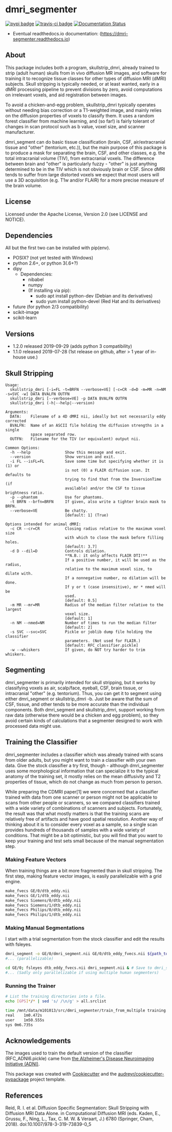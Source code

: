 # dmri\_segmenter
[![pypi badge](https://img.shields.io/pypi/v/dmri_segmenter.svg)](https://pypi.python.org/pypi/dmri_segmenter)
[![travis-ci badge](https://img.shields.io/travis/captainnova/dmri_segmenter.svg)](https://travis-ci.org/captainnova/dmri_segmenter)
[![Documentation Status](https://readthedocs.org/projects/dmri-segmenter/badge/?version=latest)](https://dmri-segmenter.readthedocs.io/en/latest/?badge=latest)

- Eventual readthedocs.io documentation: (https://dmri-segmenter.readthedocs.io)

## About
This package includes both a program, skullstrip_dmri, already trained to strip
(adult human) skulls from in vivo diffusion MR images, and software for
training it to recognize tissue classes for other types of diffusion MRI (dMRI)
subjects. Skull stripping is typically needed, or at least wanted, early in a
dMRI processing pipeline to prevent divisions by zero, avoid computations on
irrelevant voxels, and aid registration between images.

To avoid a chicken-and-egg problem, skullstrip_dmri typically operates without
needing bias correction or a T1-weighted image, and mainly relies on the
diffusion properties of voxels to classify them. It uses a random forest
classifier from machine learning, and (so far!) is fairly tolerant of changes
in scan protocol such as b value, voxel size, and scanner manufacturer.

dmri_segment can do basic tissue classification (brain, CSF, air/extracranial
tissue and "other" (tentorium, etc.)), but the main purpose of this package is
to produce a mask for separating the brain, CSF, and other classes, e.g. the
total intracranial volume (TIV), from extracranial voxels. The difference
between brain and "other" is particularly fuzzy - "other" is just anything
determined to be in the TIV which is not obviously brain or CSF. Since dMRI
tends to suffer from large distorted voxels we expect that most users will use
a 3D acquisition (e.g. T1w and/or FLAIR) for a more precise measure of the
brain volume.

## License
Licensed under the Apache License, Version 2.0 (see LICENSE and NOTICE).

## Dependencies
All but the first two can be installed with pip(env).
- POSIX? (not yet tested with Windows)
- python 2.6+, or python 3(.6+?)
- dipy
  - Dependencies:
    - nibabel
    - numpy
    - (If installing via pip): 
      - sudo apt install python-dev (Debian and its derivatives)
      - sudo yum install python-devel (Red Hat and its derivatives)
- future (for python 2/3 compatibility)
- scikit-image
- scikit-learn

## Versions
- 1.2.0 released 2019-09-29 (adds python 3 compatibility)
- 1.1.0 released 2019-07-28 (1st release on github, after > 1 year of in-house use.)

## Skull Stripping
```
Usage:
  skullstrip_dmri [-i=FL -t=BRFN --verbose=VE] [-c=CR -d=D -m=MR -n=NM -s=SVC -w] DATA BVALFN OUTFN
  skullstrip_dmri [--verbose=VE] -p DATA BVALFN OUTFN
  skullstrip_dmri (-h|--help|--version)

Arguments:
  DATA:    Filename of a 4D dMRI nii, ideally but not necessarily eddy corrected
  BVALFN:  Name of an ASCII file holding the diffusion strengths in a single
           space separated row.
  OUTFN:   Filename for the TIV (or equivalent) output nii.

Common Options:
  -h --help               Show this message and exit.
  --version               Show version and exit.
  -i FL --isFL=FL         Save some time but specifying whether it is (1) or
                          is not (0) a FLAIR diffusion scan. It defaults to
                          trying to find that from the InversionTime (if
                          available) and/or the CSF to tissue brightness ratio.
  -p --phantom            Use for phantoms.
  -t BRFN --brfn=BRFN     If given, also write a tighter brain mask to BRFN.
  --verbose=VE            Be chatty.
                          [default: 1] (True)

Options intended for animal dMRI:
  -c CR --cr=CR           Closing radius relative to the maximum voxel size
                          with which to close the mask before filling holes.
                          [default: 3.7]
  -d D --dil=D            Controls dilation.
                          **N.B.: it only affects FLAIR DTI!**
                          If a positive number, it will be used as the radius,
                          relative to the maximum voxel size, to dilate with.
                          If a nonnegative number, no dilation will be done.
                          If y or t (case insensitive), mr * nmed will be
                          used.
                          [default: 0.5]
  -m MR --mr=MR           Radius of the median filter relative to the largest
                          voxel size.
                          [default: 1]
  -n NM --nmed=NM         Number of times to run the median filter
                          [default: 2]
  -s SVC --svc=SVC        Pickle or joblib dump file holding the classifier
                          parameters. (Not used for FLAIR.)
                          [default: RFC_classifier.pickle]
  -w --whiskers           If given, do NOT try harder to trim whiskers.
```

## Segmenting
dmri\_segmenter is primarily intended for skull stripping, but it works by
classifying voxels as air, scalp/face, eyeball, CSF, brain tissue, or
intracranial "other" (e.g. tentorium). Thus, you can get it to segment using
either dmri\_segment or skullstrip\_dmri -b. Just be aware that the sum of CSF,
tissue, and other tends to be more accurate than the individual
components. Both dmri\_segment and skullstrip\_dmri, support working from raw
data (otherwise there would be a chicken and egg problem), so they avoid
certain kinds of calculations that a segmenter designed to work with processed
data might use.

## Training the Classifier

dmri\_segmenter includes a classifier which was already trained with scans from
older adults, but you might want to train a classifier with your own data.
Give the stock classifier a try first, though - although dmri\_segmenter uses some
morphological information that can specialize it to the typical anatomy of the
training set, it mostly relies on the mean diffusivity and T2 properties of
tissue, which do not change as much from person to person.

While preparing the CDMRI paper[1] we were concerned that a classifier trained
with data from one scanner or person might not be applicable to scans from
other people or scanners, so we compared classifiers trained with a wide
variety of combinations of scanners and subjects.  Fortunately, the result was
that what mostly matters is that the training scans are relatively free of
artifacts and have good spatial resolution.  Another way of thinking about it
is to consider every voxel as a sample, so a single scan provides hundreds of
thousands of samples with a wide variety of conditions.  That might be a bit
optimistic, but you will find that you want to keep your training and test sets
small because of the manual segmentation step.

### Making Feature Vectors
When training things are a bit more fragmented than in skull stripping.  The
first step, making feature vector images, is easily parallelizable with a grid
engine.
```sh
make_fvecs GE/0/dtb_eddy.nii
make_fvecs GE/1/dtb_eddy.nii
make_fvecs Siemens/0/dtb_eddy.nii
make_fvecs Siemens/1/dtb_eddy.nii
make_fvecs Philips/0/dtb_eddy.nii
make_fvecs Philips/1/dtb_eddy.nii
```

### Making Manual Segmentations

I start with a trial segmentation from the stock classifier and edit the
results with fsleyes.

```sh
dmri_segment -o GE/0/dmri_segment.nii GE/0/dtb_eddy_fvecs.nii ${path_to_stock_classifier}/RFC_classifier.pickle
#... (parallelizable)

cd GE/0; fsleyes dtb_eddy_fvecs.nii dmri_segment.nii & # Save to dmri_segment_edited.nii
#... (Sadly only parallelizable if using multiple human segmenters)
```

### Running the Trainer
```sh
# List the training directories into a file.
echo [GPS]*/* | sed 's/ /\n/g' > all.srclist

time /mnt/data/m101013/src/dmri_segmenter/train_from_multiple training.srclist all dtb_eddy_fvecs.nii &
real	1m0.472s
user	1m50.555s
sys	0m6.735s
```

## Acknowledgements
The images used to train the default version of the classifier
(RFC_ADNI6.pickle) came from [the Alzheimer's Disease Neuroimaging Initiative
(ADNI)](http://adni.loni.usc.edu/).

This package was created with [Cookiecutter](https://github.com/audreyr/cookiecutter) and the [audreyr/cookiecutter-pypackage](https://github.com/audreyr/cookiecutter-pypackage) project template.


## References
Reid, R. I. et al. Diffusion Specific Segmentation: Skull Stripping with Diffusion MRI Data Alone. in Computational Diffusion MRI (eds. Kaden, E., Grussu, F., Ning, L., Tax, C. M. W. & Veraart, J.) 6780 (Springer, Cham, 2018). doi:10.1007/978-3-319-73839-0_5
